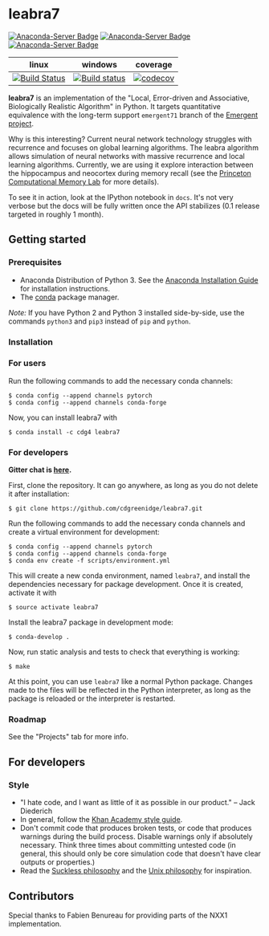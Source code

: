 # leabra7
[![Anaconda-Server Badge](https://anaconda.org/cdg4/leabra7/badges/version.svg)](https://anaconda.org/cdg4/leabra7) [![Anaconda-Server Badge](https://anaconda.org/cdg4/leabra7/badges/platforms.svg)](https://anaconda.org/cdg4/leabra7) [![Anaconda-Server Badge](https://anaconda.org/cdg4/leabra7/badges/latest_release_date.svg)](https://anaconda.org/cdg4/leabra7)

| linux | windows | coverage |
|-------------------------------------------------------------------------------------------------------------------------------|---------------------------------------------------------------------------------------------------------------------------------------------------------------------------|----------------------------------------------------------------------------------------------------------------------------------|
| [![Build Status](https://travis-ci.org/cdgreenidge/leabra7.svg?branch=windows-ci)](https://travis-ci.org/cdgreenidge/leabra7) | [![Build status](https://ci.appveyor.com/api/projects/status/pu47got47lql75j2/branch/master?svg=true)](https://ci.appveyor.com/project/cdgreenidge/leabra7/branch/master) | [![codecov](https://codecov.io/gh/cdgreenidge/leabra7/branch/master/graph/badge.svg)](https://codecov.io/gh/cdgreenidge/leabra7) |

**leabra7** is an implementation of the "Local, Error-driven and Associative,
Biologically Realistic Algorithm" in Python. It targets quantitative
equivalence with the long-term support `emergent71` branch of the [Emergent
project](https://grey.colorado.edu/emergent/index.php/Main_Page).

Why is this interesting? Current neural network technology struggles with
recurrence and focuses on global learning algorithms. The leabra algorithm
allows simulation of neural networks with massive recurrence and local
learning algorithms. Currently, we are using it explore interaction
between the hippocampus and neocortex during memory recall (see the
[Princeton Computational Memory Lab](https://compmem.princeton.edu/) for more
details).

To see it in action, look at the IPython notebook in `docs`. It's not very
verbose but the docs will be fully written once the API stabilizes (0.1 release
targeted in roughly 1 month).

## Getting started

### Prerequisites
- Anaconda Distribution of Python 3. See the [Anaconda Installation Guide](https://conda.io/docs/user-guide/install/download.html)
  for installation instructions.
- The [conda](https://www.anaconda.com/distribution/) package manager.

*Note:* If you have Python 2 and Python 3 installed side-by-side, use the
commands `python3` and `pip3` instead of `pip` and `python`.

### Installation

### For users

Run the following commands to add the necessary conda channels:

```
$ conda config --append channels pytorch
$ conda config --append channels conda-forge
```

Now, you can install leabra7 with

```
$ conda install -c cdg4 leabra7
```

### For developers

**Gitter chat is [here](https://gitter.im/leabra7/Lobby).**

First, clone the repository. It can go anywhere, as long as you do not delete
it after installation:

```
$ git clone https://github.com/cdgreenidge/leabra7.git
```

Run the following commands to add the necessary conda channels and
create a virtual environment for development:

```
$ conda config --append channels pytorch
$ conda config --append channels conda-forge
$ conda env create -f scripts/environment.yml
```

This will create a new conda environment, named `leabra7`, and install the
dependencies necessary for package development. Once it is created, activate it
with

```
$ source activate leabra7
```

Install the leabra7 package in development mode:

```
$ conda-develop .
```

Now, run static analysis and tests to check that everything is working:

```
$ make
```

At this point, you can use `leabra7` like a normal Python
package. Changes made to the files will be reflected in the Python
interpreter, as long as the package is reloaded or the interpreter is
restarted.

### Roadmap
See the "Projects" tab for more info.

## For developers

### Style
* "I hate code, and I want as little of it as possible in our product."
  – Jack Diederich
* In general, follow the [Khan Academy style
  guide](https://github.com/Khan/style-guides/blob/master/style/python.md).
* Don't commit code that produces broken tests, or code
  that produces warnings during the build process. Disable warnings only if
  absolutely necessary. Think three times about committing untested code (in
  general, this should only be core simulation code that doesn't have clear
  outputs or properties.)
* Read the [Suckless philosophy](http://suckless.org/philosophy) and the
  [Unix philosophy](http://www.faqs.org/docs/artu/ch01s06.html) for
  inspiration.

## Contributors
Special thanks to Fabien Benureau for providing parts of the NXX1
implementation.
